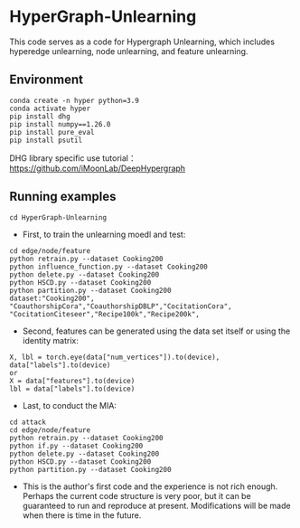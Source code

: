 # HyperGraph-Unlearning
This code serves as a code for Hypergraph Unlearning, which includes hyperedge unlearning, node unlearning, and feature unlearning. 

## Environment
```
conda create -n hyper python=3.9
conda activate hyper
pip install dhg
pip install numpy==1.26.0 
pip install pure_eval
pip install psutil
```

DHG library specific use tutorial： https://github.com/iMoonLab/DeepHypergraph

## Running examples
```
cd HyperGraph-Unlearning
```
* First, to train the unlearning moedl and test:
```
cd edge/node/feature
python retrain.py --dataset Cooking200
python influence_function.py --dataset Cooking200
python delete.py --dataset Cooking200
python HSCD.py --dataset Cooking200
python partition.py --dataset Cooking200
dataset:"Cooking200", "CoauthorshipCora","CoauthorshipDBLP","CocitationCora",
"CocitationCiteseer","Recipe100k","Recipe200k",
```

* Second, features can be generated using the data set itself or using the identity matrix:
```
X, lbl = torch.eye(data["num_vertices"]).to(device), data["labels"].to(device)
or
X = data["features"].to(device)
lbl = data["labels"].to(device)
```

* Last, to conduct the MIA:
```
cd attack
cd edge/node/feature
python retrain.py --dataset Cooking200
python if.py --dataset Cooking200
python delete.py --dataset Cooking200
python HSCD.py --dataset Cooking200
python partition.py --dataset Cooking200
```

* This is the author's first code and the experience is not rich enough. Perhaps the current code structure is very poor, but it can be guaranteed to run and reproduce at present. Modifications will be made when there is time in the future.
